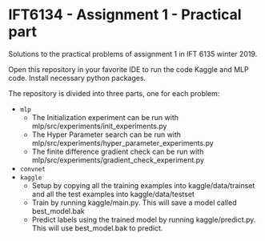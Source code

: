 # IFT6134 - Assignment 1 - Practical part

Solutions to the practical problems of assignment 1 in IFT 6135 winter 2019.

Open this repository in your favorite IDE to run the code Kaggle and MLP code. Install necessary python packages.

The repository is divided into three parts, one for each problem:
- `mlp`
  - The Initialization experiment can be run with mlp/src/experiments/init_experiments.py
  - The Hyper Parameter search can be run with mlp/src/experiments/hyper_parameter_experiments.py
  - The finite difference gradient check can be run with mlp/src/experiments/gradient_check_experiment.py
- `convnet`
- `kaggle`
  - Setup by copying all the training examples into kaggle/data/trainset and all the test examples into kaggle/data/testset
  - Train by running kaggle/main.py. This will save a model called best_model.bak
  - Predict labels using the trained model by running kaggle/predict.py. This will use best_model.bak to predict. 